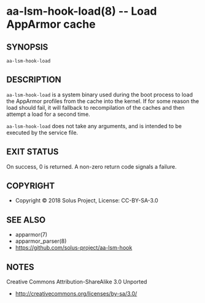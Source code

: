 aa-lsm-hook-load(8) -- Load AppArmor cache
==========================================


## SYNOPSIS

`aa-lsm-hook-load`


## DESCRIPTION

`aa-lsm-hook-load` is a system binary used during the boot process to load the
AppArmor profiles from the cache into the kernel. If for some reason the load
should fail, it will fallback to recompilation of the caches and then attempt
a load for a second time.

`aa-lsm-hook-load` does not take any arguments, and is intended to be executed
by the service file.

## EXIT STATUS

On success, 0 is returned. A non-zero return code signals a failure.


## COPYRIGHT

 * Copyright © 2018 Solus Project, License: CC-BY-SA-3.0


## SEE ALSO

 * apparmor(7)
 * apparmor_parser(8)
 * https://github.com/solus-project/aa-lsm-hook

## NOTES

Creative Commons Attribution-ShareAlike 3.0 Unported

 * http://creativecommons.org/licenses/by-sa/3.0/
